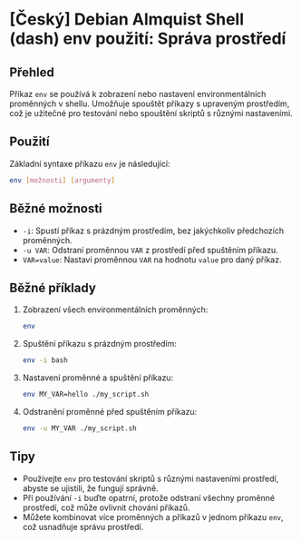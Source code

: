# [Český] Debian Almquist Shell (dash) env použití: Správa prostředí

## Přehled
Příkaz `env` se používá k zobrazení nebo nastavení environmentálních proměnných v shellu. Umožňuje spouštět příkazy s upraveným prostředím, což je užitečné pro testování nebo spouštění skriptů s různými nastaveními.

## Použití
Základní syntaxe příkazu `env` je následující:

```sh
env [možnosti] [argumenty]
```

## Běžné možnosti
- `-i`: Spustí příkaz s prázdným prostředím, bez jakýchkoliv předchozích proměnných.
- `-u VAR`: Odstraní proměnnou `VAR` z prostředí před spuštěním příkazu.
- `VAR=value`: Nastaví proměnnou `VAR` na hodnotu `value` pro daný příkaz.

## Běžné příklady
1. Zobrazení všech environmentálních proměnných:
   ```sh
   env
   ```

2. Spuštění příkazu s prázdným prostředím:
   ```sh
   env -i bash
   ```

3. Nastavení proměnné a spuštění příkazu:
   ```sh
   env MY_VAR=hello ./my_script.sh
   ```

4. Odstranění proměnné před spuštěním příkazu:
   ```sh
   env -u MY_VAR ./my_script.sh
   ```

## Tipy
- Používejte `env` pro testování skriptů s různými nastaveními prostředí, abyste se ujistili, že fungují správně.
- Při používání `-i` buďte opatrní, protože odstraní všechny proměnné prostředí, což může ovlivnit chování příkazů.
- Můžete kombinovat více proměnných a příkazů v jednom příkazu `env`, což usnadňuje správu prostředí.